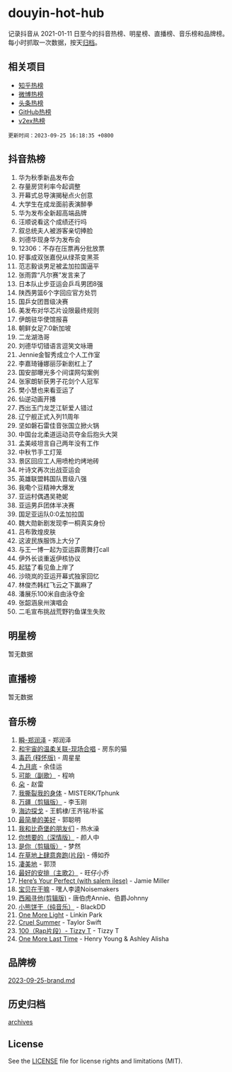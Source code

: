 # douyin-hot-hub

记录抖音从 2021-01-11 日至今的抖音热榜、明星榜、直播榜、音乐榜和品牌榜。每小时抓取一次数据，按天[归档](archives)。

## 相关项目

- [知乎热榜](https://github.com/lonnyzhang423/zhihu-hot-hub)
- [微博热榜](https://github.com/lonnyzhang423/weibo-hot-hub)
- [头条热榜](https://github.com/lonnyzhang423/toutiao-hot-hub)
- [GitHub热榜](https://github.com/lonnyzhang423/github-hot-hub)
- [v2ex热榜](https://github.com/lonnyzhang423/v2ex-hot-hub)


`更新时间：2023-09-25 16:18:35 +0800`

## 抖音热榜

1. 华为秋季新品发布会
1. 存量房贷利率今起调整
1. 开幕式总导演揭秘点火创意
1. 大学生在成龙面前表演醉拳
1. 华为发布全新超高端品牌
1. 汪顺说看这个成绩还行吗
1. 叙总统夫人被游客亲切捧脸
1. 刘德华现身华为发布会
1. 12306：不存在压票再分批放票
1. 好事成双张嘉倪从绿茶变黑茶
1. 范志毅谈男足被孟加拉国逼平
1. 张雨霏“凡尔赛”发言来了
1. 日本队止步亚运会乒乓男团8强
1. 陕西男篮6个字回应官方处罚
1. 国乒女团晋级决赛
1. 美发布对华芯片设限最终规则
1. 伊朗驻华使馆报喜
1. 朝鲜女足7:0新加坡
1. 二龙湖浩哥
1. 刘德华切错语言逗笑文咏珊
1. Jennie金智秀成立个人工作室
1. 李嘉琦锤娜丽莎新剧杠上了
1. 国安部曝光多个间谍网勾案例
1. 张家朗斩获男子花剑个人冠军
1. 樊小慧也来看亚运了
1. 仙逆动画开播
1. 西出玉门龙芝江斩爱人错过
1. 辽宁舰正式入列11周年
1. 坚如磐石雷佳音张国立掀火锅
1. 中国台北柔道运动员夺金后抱头大哭
1. 孟美岐坦言自己两年没有工作
1. 中秋节手工灯笼
1. 景区回应工人用喷枪灼烤地砖
1. 叶诗文再次出战亚运会
1. 英雄联盟韩国队晋级八强
1. 我嘞个豆精神大爆发
1. 亚运村偶遇吴艳妮
1. 亚运男乒团体半决赛
1. 国足亚运队0:0孟加拉国
1. 魏大勋新剧发现李一桐真实身份
1. 吕布敦煌皮肤
1. 这波民族服饰上大分了
1. 与王一博一起为亚运霹雳舞打call
1. 伊外长谈重返伊核协议
1. 起猛了看见鱼上岸了
1. 沙晓岚的亚运开幕式独家回忆
1. 林俊杰韩红飞云之下赢麻了
1. 潘展乐100米自由泳夺金
1. 张韶涵泉州演唱会
1. 二毛宣布挑战荒野钓鱼谋生失败

## 明星榜

暂无数据

## 直播榜

暂无数据

## 音乐榜

1. [瞬-郑润泽](https://sf3-cdn-tos.douyinstatic.com/obj/tos-cn-ve-2774/oYXHIohzvbNAzBhHgyksWpRM4bfkDsBdBDAynw) - 郑润泽
1. [和宇宙的温柔关联-现场合唱](https://sf3-cdn-tos.douyinstatic.com/obj/tos-cn-ve-2774/o0hONGDYQBgk0e5bqDeQOonVmncA6tC2nBwZLT) - 房东的猫
1. [毒药 (释怀版)](https://sf3-cdn-tos.douyinstatic.com/obj/tos-cn-ve-2774/oYILMEAzspdZBIzy4frJNB8ZHPHWAhiwowd4Ad) - 周星星
1. [九月底](https://sf3-cdn-tos.douyinstatic.com/obj/tos-cn-ve-2774/oMfewG4PDTFhF8iz3OGQ7ABH5i6fCgnMaoCbzZ) - 余佳运
1. [可能（副歌）](https://sf6-cdn-tos.douyinstatic.com/obj/tos-cn-ve-2774/cde1731888894259b333569393c2fb51) - 程响
1. [朵](https://sf3-cdn-tos.douyinstatic.com/obj/tos-cn-ve-2774/932f5bdfcd7c47b880525e92ab8a4999) - 赵雷
1. [我撕裂我的身体](https://sf3-cdn-tos.douyinstatic.com/obj/tos-cn-ve-2774/o0cWZzf7vIzpjLQBHPXwtFhMxYUvsP8AoC8EgA) - MISTERK/Tphunk
1. [万疆（剪辑版）](https://sf6-cdn-tos.douyinstatic.com/obj/tos-cn-ve-2774/ooG7oVgFlDTelKCjCsTTobQvbdtj1BBQXnfZd8) - 李玉刚
1. [海边探戈](https://sf3-cdn-tos.douyinstatic.com/obj/tos-cn-ve-2774/os9gE0VQCGqt6VQkZDyBBYvfSDY0QFe3vVmubn) - 王鹤棣/王齐铭/朴鲨
1. [最简单的美好](https://sf6-cdn-tos.douyinstatic.com/obj/tos-cn-ve-2774/a3623594908d4f208709c19c9584f981) - 郭聪明
1. [我和比奇堡的朋友们](https://sf3-cdn-tos.douyinstatic.com/obj/tos-cn-ve-2774/f0505db981ea4a6d91453a15924a82aa) - 热水澡
1. [你想要的（深情版）](https://sf3-cdn-tos.douyinstatic.com/obj/tos-cn-ve-2774/oIMnk8GFpoYUtBP39qsBLeMCDPQxxYcI4gbeZS) - 颜人中
1. [是你（剪辑版）](https://sf6-cdn-tos.douyinstatic.com/obj/tos-cn-ve-2774/46019dae783c4c969944217fe1cfafc4) - 梦然
1. [在草地上肆意奔跑(片段)](https://sf3-cdn-tos.douyinstatic.com/obj/tos-cn-ve-2774/8831d494742f45dabdfa8adb8b817259) - 傅如乔
1. [凄美地](https://sf6-cdn-tos.douyinstatic.com/obj/tos-cn-ve-2774/oshF4RgFMhmTSa4jCaHNUXI0NetFtBBQBzBZdf) - 郭顶
1. [最好的安排（主歌2）](https://sf3-cdn-tos.douyinstatic.com/obj/tos-cn-ve-2774/oMMZX1DuHpMwgoDztBmZswgQnbCeeANZxBHkFY) - 旺仔小乔
1. [Here’s Your Perfect (with salem ilese)](https://sf3-cdn-tos.douyinstatic.com/obj/tos-cn-ve-2774/076b1576c6c546598f803fe53da388a7) - Jamie Miller
1. [宝贝在干嘛](https://sf3-cdn-tos.douyinstatic.com/obj/tos-cn-ve-2774/okW4hBCfJI5B2ZEgTCtikhMW7IafzNrBQIYkpJ) - 嘿人李逵Noisemakers
1. [西厢寻他(剪辑版)](https://sf6-cdn-tos.douyinstatic.com/obj/tos-cn-ve-2774/oUsAVfAQKlRNxEv5qxvIB8o5qmIWUcXbzJKJhw) - 唐伯虎Annie、伯爵Johnny
1. [小熊饼干（纯音乐）](https://sf3-cdn-tos.douyinstatic.com/obj/tos-cn-ve-2774/c25d7893334c4ded99a2ae09f9e2a7d6) - BlackDD
1. [One More Light](https://sf6-cdn-tos.douyinstatic.com/obj/tos-cn-ve-2774/okIBCInhecoGOE5h6ZvqCBYtfXCIMQEbgkRKgD) - Linkin Park
1. [Cruel Summer](https://sf3-cdn-tos.douyinstatic.com/obj/tos-cn-ve-2774/b35ad770e6d4495abefaa493fa46b555) - Taylor Swift
1. [100（Rap片段）- Tizzy T](https://sf3-cdn-tos.douyinstatic.com/obj/tos-cn-ve-2774/f3d21de5ab834c0f9bb7443c06f73d04) - Tizzy T
1. [One More Last Time](https://sf3-cdn-tos.douyinstatic.com/obj/tos-cn-ve-2774/oAzTlo0LUAdCAIhjktsKWcLAEUKmZwGcOoB1fy) - Henry Young & Ashley Alisha

## 品牌榜

[2023-09-25-brand.md](archives/2023-09-25-brand.md)

## 历史归档

[archives](archives)

## License

See the [LICENSE](LICENSE) file for license rights and limitations (MIT).
